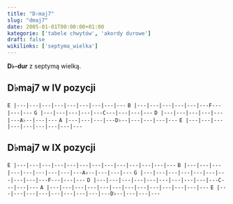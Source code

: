 ```yaml
---
title: "D♭maj7"
slug: "dmaj7"
date: 2005-01-01T00:00:00+01:00
kategorie: ['tabele chwytów', 'akordy durowe']
draft: false
wikilinks: ['septyma_wielka']
---
```

**D♭-dur** z septymą wielką<!-- link nie odnosił się do niczego -->.

## D♭maj7 w IV pozycji

`E |---|---|---|---|---|---|---|---|---`
`B |---|---|---|---|---|---F---|---|---`
`G |---|---|---|---|---C---|---|---|---`
`D |---|---|---|---|---|---A♭--|---|---`
`A |---|---|---|---D♭--|---|---|---|---`
`E |---|---|---|---|---|---|---|---|---`

## D♭maj7 w IX pozycji

`E |---|---|---|---|---|---|---|---|---|---|---|---|---`
`B |---|---|---|---|---|---|---|---|---A♭--|---|---|---`
`G |---|---|---|---|---|---|---|---|---|---F---|---|---`
`D |---|---|---|---|---|---|---|---|---|---C---|---|---`
`A |---|---|---|---|---|---|---|---|---|---|---|---|---`
`E |---|---|---|---|---|---|---|---|---D♭--|---|---|---`


